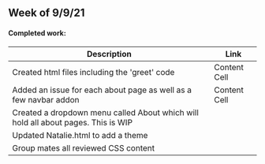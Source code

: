 
## **Week of 9/9/21**
#### **Completed work:**

Description | Link
--          | --
Created html files including the 'greet' code | Content Cell
Added an issue for each about page as well as a few navbar addon | Content Cell
Created a dropdown menu called About which will hold all about pages. This is WIP |
Updated Natalie.html to add a theme |
Group mates all reviewed CSS content |
